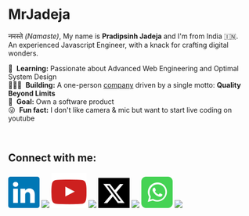 # MrJadeja

नमस्ते _(Namaste)_, My name is **Pradipsinh Jadeja** and I'm from India 🇮🇳.
<br /> An experienced Javascript Engineer, with a knack for crafting digital
wonders. <br />

🌱&nbsp; **Learning:** Passionate about Advanced Web Engineering and Optimal
System Design <br /> 👨🏻‍💻&nbsp; **Building:** A one-person
[company][mrjadeja-link] driven by a single motto: **Quality Beyond Limits**
<br /> 🎯&nbsp; **Goal:** Own a software product <br /> 😜&nbsp; **Fun fact:** I
don't like camera & mic but want to start live coding on youtube

<br />

## Connect with me:

[![linkedin][linkedin]][linkedin-link] [![][spacing-connect]][no-click]
[![youtube][youtube]][youtube-link] [![][spacing-connect]][no-click]
[![twitter][twitter]][twitter-link] [![][spacing-connect]][no-click]
[![whatsapp][whatsapp]][whatsapp-link] [![][spacing-connect]][no-click]

<!--  -->

[no-click]: #
[spacing-connect]: ./icons/spacing-connect.png

<!--  -->

[mrjadeja-link]: https://mrjadeja.in "MrJadeja"
[linkedin-link]: https://linkedin.com/in/mrjadeja "LinkedIn (mrjadeja)"
[youtube-link]: https://youtube.com/@mrjadeja_in "Youtube (@mrjadeja_in)"
[twitter-link]:
	https://twitter.com/MrJadeja_in
	"X formarly Twitter (MrJadeja_in)"
[whatsapp-link]:
	https://whatsapp.com/channel/0029VaIvHK14IBhKfvOKvn29
	"Whatsapp group"

<!--  -->

[linkedin]: ./icons/linkedin.svg
[youtube]: ./icons/youtube.svg
[twitter]: ./icons/twitter.svg
[whatsapp]: ./icons/whatsapp.svg

